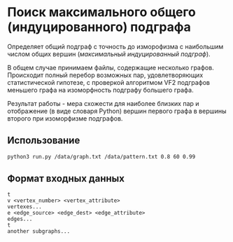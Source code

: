 # Поиск максимального общего (индуцированного) подграфа

Определяет общий подграф с точность до изморофизма с наибольшим числом общих вершин (_максимальный индуцированный подграф_).

В общем случае принимаем файлы, содержащие несколько графов.  
Происходит полный перебор возможных пар, удовлетворяющих статистической гипотезе,
с проверкой алгоритмом VF2 подграфов меньшего графа на изоморфность подграфу большего графа.

Результат работы - мера схожести для наиболее близких пар
и отображение (в виде словаря Python) вершин первого графа в вершины второго при изоморфизме подграфов.

## Использование

```bash
python3 run.py /data/graph.txt /data/pattern.txt 0.8 60 0.99
```

## Формат входных данных
```
t
v <vertex_number> <vertex_attribute>
vertexes...
e <edge_source> <edge_dest> <edge_attribute>
edges...
t
another subgraphs...
```
